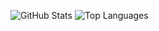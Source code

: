 
![GitHub Stats](https://github-readme-stats.vercel.app/api?username=JNajera&show_icons=true&&line_height=40&include_all_commits=true&count_private=true)
![Top Languages](https://github-readme-stats.vercel.app/api/top-langs/?username=JNajera&count_private=true&show_icons=true&exclude_repo=furatto,effective_datatables,ghost-on-dokku,lovefield,elementor,medium-button,dokku-toolbelt)
